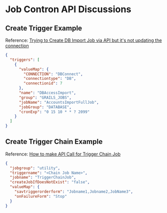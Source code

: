 # Job Contron API Discussions

## Create Trigger Example

Reference: [Trying to Create DB Import Job via API but it's not updating the connection](https://forums.saviynt.com/t5/identity-governance/trying-to-create-db-import-job-via-api-but-it-s-not-updating-the/m-p/24465/highlight/true)

```json
{
  "triggers": [
    {
      "valueMap": {
        "CONNECTION": "DBConnect",
        "connectiontype": "DB",
        "connectionid": 7
      },
      "name": "DBAccessImport",
      "group": "GRAILS_JOBS",
      "jobName": "AccountsImportFullJob",
      "jobGroup": "DATABASE",
      "cronExp": "0 15 10 * * ? 2099"
    }
  ]
}
```

## Create Trigger Chain Example

Reference: [How to make API Call for Trigger Chain Job](https://forums.saviynt.com/t5/saviynt-knowledge-base/how-to-make-api-call-for-trigger-chain-job/ta-p/116827)

```json
{
  "jobgroup": "utility",
  "triggername": "<Chain Job Name>",
  "jobname": "TriggerChainJob",
  "createJobIfDoesNotExist": "false",
  "valueMap": {
    "savtriggerorderform": "Jobname1,Jobname2,JobName3",
    "onFailureForm": "Stop"
  }
}
```